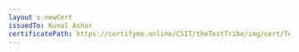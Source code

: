 ```yaml
--- 
layout : newCert 
issuedTo: Kunal Ashar
certificatePath: https://certifyme.online/CSIT/theTestTribe/img/cert/TestFlix/KunalAshar_15b84.png
--- 
```

